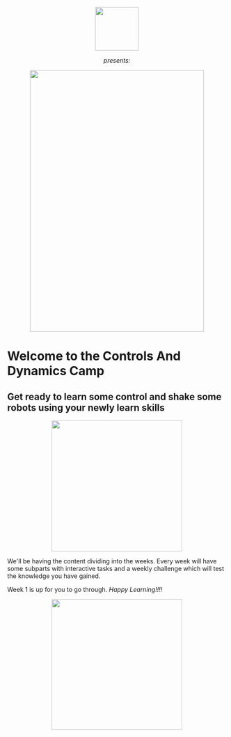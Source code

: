 <p align="center">
 <img  width="100" height="100" src="https://github.com/Robotics-Club-IIT-BHU/Robotics-Camp-2021/blob/main/src/robo.jpeg">
 <p align="center">
 <i>presents:</i><br> 
</p>

<p align="center">
 <img  width="400" height="600" src="https://github.com/Raghav-Soni/Control-And-Dynamics/raw/master/CONTROLS%20AND%20DYNAMICS.png">
</p>

# Welcome to the Controls And Dynamics Camp
## Get ready to learn some control and shake some robots using your newly learn skills

<p align="center">
 <img  width="300" height="300" src="https://i.imgflip.com/yhlpp.jpg">
</p>

We'll be having the content dividing into the weeks. Every week will have some subparts with interactive tasks and a weekly challenge which will test the knowledge you have gained.

Week 1 is up for you to go through. 
*Happy Learning!!!!*

<p align="center">
 <img  width="300" height="300" src="https://www.memecreator.org/static/images/memes/4782671.jpg">
</p> 

